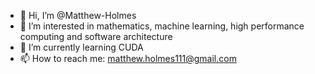 - 👋 Hi, I’m @Matthew-Holmes
- 👀 I’m interested in mathematics, machine learning, high performance computing and software architecture
- 🌱 I’m currently learning CUDA
- 📫 How to reach me: matthew.holmes111@gmail.com

<!---
Matthew-Holmes/Matthew-Holmes is a ✨ special ✨ repository because its `README.md` (this file) appears on your GitHub profile.
You can click the Preview link to take a look at your changes.
--->
